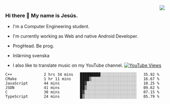 <img align='right' src="https://github-readme-stats.vercel.app/api/top-langs/?username=JesusJimenezG&layout=compact&theme=dracula">

### Hi there 👋 My name is Jesús.
- I'm a Computer Engineering student.
- I'm currently working as Web and native Android Developer.

- ProgHead. Be prog.
- Inlärning svenska
- I also like to translate music on my YouTube channel. [![YouTube Views](https://img.shields.io/youtube/channel/views/UCWnlcC4_sV9Imcy9ysQpxHA?style=social)](https://www.youtube.com/channel/UCWnlcC4_sV9Imcy9ysQpxHA)

<!--START_SECTION:waka-->

```text
C++              2 hrs 34 mins   █████████░░░░░░░░░░░░░░░░   35.92 %
CMake            1 hr 11 mins    ████▒░░░░░░░░░░░░░░░░░░░░   16.67 %
JavaScript       44 mins         ██▓░░░░░░░░░░░░░░░░░░░░░░   10.25 %
JSON             41 mins         ██▒░░░░░░░░░░░░░░░░░░░░░░   09.62 %
C                30 mins         █▓░░░░░░░░░░░░░░░░░░░░░░░   07.15 %
TypeScript       24 mins         █▒░░░░░░░░░░░░░░░░░░░░░░░   05.79 %
```

<!--END_SECTION:waka-->

<!--
**JesusJimenezG/JesusJimenezG** is a ✨ _special_ ✨ repository because its `README.md` (this file) appears on your GitHub profile.

Here are some ideas to get you started:

- 🔭 I’m currently working on ...
- 🌱 I’m currently learning ...
- 👯 I’m looking to collaborate on ...
- 🤔 I’m looking for help with ...
- 💬 Ask me about ...
- 📫 How to reach me: ...
- 😄 Pronouns: ...
- ⚡ Fun fact: ...
-->
